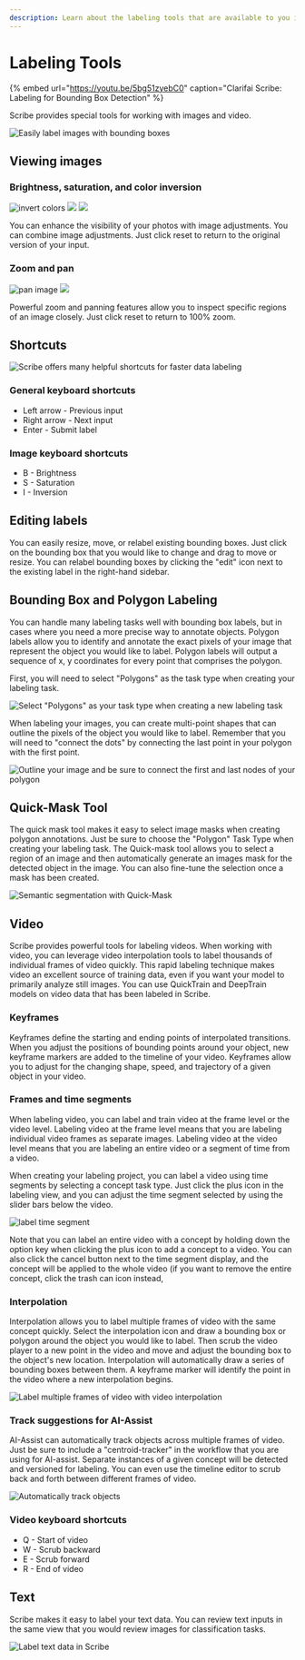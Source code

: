 ```yaml
---
description: Learn about the labeling tools that are available to you in Scribe.
---
```


# Labeling Tools

{% embed url="https://youtu.be/5bg51zyebC0" caption="Clarifai Scribe: Labeling for Bounding Box Detection" %}

Scribe provides special tools for working with images and video.

![Easily label images with bounding boxes](../../.gitbook/assets/label_bounding_box%20%281%29%20%284%29%20%284%29%20%286%29%20%284%29.jpg)

## Viewing images

### Brightness, saturation, and color inversion

![invert colors](../../.gitbook/assets/brightness.jpg) ![](../../.gitbook/assets/saturation.jpg) ![](../../.gitbook/assets/invert%20%284%29%20%284%29%20%285%29%20%286%29.jpg)

You can enhance the visibility of your photos with image adjustments. You can combine image adjustments. Just click reset to return to the original version of your input.

### Zoom and pan

![pan image](../../.gitbook/assets/zoom.jpg) ![](../../.gitbook/assets/pan.jpg)

Powerful zoom and panning features allow you to inspect specific regions of an image closely. Just click reset to return to 100% zoom.

## Shortcuts

![Scribe offers many helpful shortcuts for faster data labeling](../../.gitbook/assets/shortcuts.jpg)

### General keyboard shortcuts

* Left arrow - Previous input
* Right arrow - Next input
* Enter - Submit label

### Image keyboard shortcuts

* B - Brightness
* S - Saturation
* I - Inversion

## Editing labels

You can easily resize, move, or relabel existing bounding boxes. Just click on the bounding box that you would like to change and drag to move or resize. You can relabel bounding boxes by clicking the "edit" icon next to the existing label in the right-hand sidebar.

## Bounding Box and Polygon Labeling

You can handle many labeling tasks well with bounding box labels, but in cases where you need a more precise way to annotate objects. Polygon labels allow you to identify and annotate the exact pixels of your image that represent the object you would like to label. Polygon labels will output a sequence of x, y coordinates for every point that comprises the polygon.

First, you will need to select "Polygons" as the task type when creating your labeling task.

![Select &quot;Polygons&quot; as your task type when creating a new labeling task](../../.gitbook/assets/polygon-task.jpg)

When labeling your images, you can create multi-point shapes that can outline the pixels of the object you would like to label. Remember that you will need to "connect the dots" by connecting the last point in your polygon with the first point.

![Outline your image and be sure to connect the first and last nodes of your polygon](../../.gitbook/assets/polygon-label.gif)

## Quick-Mask Tool

The quick mask tool makes it easy to select image masks when creating polygon annotations. Just be sure to choose the "Polygon" Task Type when creating your labeling task. The Quick-mask tool allows you to select a region of an image and then automatically generate an images mask for the detected object in the image. You can also fine-tune the selection once a mask has been created.

![Semantic segmentation with Quick-Mask](../../.gitbook/assets/quick-image-mask.gif)

## Video

Scribe provides powerful tools for labeling videos. When working with video, you can leverage video interpolation tools to label thousands of individual frames of video quickly. This rapid labeling technique makes video an excellent source of training data, even if you want your model to primarily analyze still images. You can use QuickTrain and DeepTrain models on video data that has been labeled in Scribe.

### Keyframes

Keyframes define the starting and ending points of interpolated transitions. When you adjust the positions of bounding points around your object, new keyframe markers are added to the timeline of your video. Keyframes allow you to adjust for the changing shape, speed, and trajectory of a given object in your video.


### Frames and time segments

When labeling video, you can label and train video at the frame level or the video level. Labeling video at the frame level means that you are labeling individual video frames as separate images. Labeling video at the video level means that you are labeling an entire video or a segment of time from a video.

When creating your labeling project, you can label a video using time segments by selecting a concept task type. Just click the plus icon in the labeling view, and you can adjust the time segment selected by using the slider bars below the video.

![label time segment](../../.gitbook/assets/time-segment.jpg)

Note that you can label an entire video with a concept by holding down the option key when clicking the plus icon to add a concept to a video. You can also click the cancel button next to the time segment display, and the concept will be applied to the whole video (if you want to remove the entire concept, click the trash can icon instead,


### Interpolation

Interpolation allows you to label multiple frames of video with the same concept quickly. Select the interpolation icon and draw a bounding box or polygon around the object you would like to label. Then scrub the video player to a new point in the video and move and adjust the bounding box to the object's new location. Interpolation will automatically draw a series of bounding boxes between them. A keyframe marker will identify the point in the video where a new interpolation begins.

![Label multiple frames of video with video interpolation](../../.gitbook/assets/video-timeline.jpg)

### Track suggestions for AI-Assist

AI-Assist can automatically track objects across multiple frames of video. Just be sure to include a "centroid-tracker" in the workflow that you are using for AI-assist. Separate instances of a given concept will be detected and versioned for labeling. You can even use the timeline editor to scrub back and forth between different frames of video.

![Automatically track objects](../../.gitbook/assets/detect-tracks-scribe.jpg)

### Video keyboard shortcuts

* Q - Start of video
* W - Scrub backward
* E - Scrub forward
* R - End of video

## Text

Scribe makes it easy to label your text data. You can review text inputs in the same view that you would review images for classification tasks.

![Label text data in Scribe](../../.gitbook/assets/label-text.jpg)
